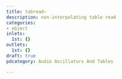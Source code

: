 ```yaml
---
title: tabread~
description: non-interpolating table read
categories:
- object
inlets:
  1st: {}
outlets:
  1st: {}
draft: true
pdcategory: Audio Oscillators And Tables

---
```

